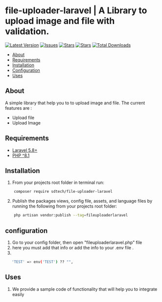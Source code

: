 # file-uploader-laravel | A Library to upload image and file with validation.

[![Latest Version](https://img.shields.io/github/release/syedbacchu/file-uploader-laravel.svg?style=flat-square)](https://github.com/syedbacchu/file-uploader-laravel/releases)
[![Issues](https://img.shields.io/github/issues/syedbacchu/file-uploader-laravel.svg?style=flat-square)](https://github.com/syedbacchu/file-uploader-laravel)
[![Stars](https://img.shields.io/github/stars/syedbacchu/file-uploader-laravel.svg?style=social)](https://github.com/syedbacchu/file-uploader-laravel)
[![Stars](https://img.shields.io/github/forks/syedbacchu/file-uploader-laravel?style=flat-square)](https://github.com/syedbacchu/file-uploader-laravel)
[![Total Downloads](https://img.shields.io/packagist/dt/sdtech/file-uploader-laravel.svg?style=flat-square)](https://packagist.org/packages/sdtech/file-uploader-laravel)

- [About](#about)
- [Requirements](#requirements)
- [Installation](#installation)
- [Configuration](#configuration)
- [Uses](#Uses)

## About

A simple library that help you to to upload image and file.
The current features are :

- Upload file
- Upload Image

## Requirements

* [Laravel 5.8+](https://laravel.com/docs/installation)
* [PHP ^8.1](https://www.php.net/)

## Installation
1. From your projects root folder in terminal run:

```bash
    composer require sdtech/file-uploader-laravel
```
2. Publish the packages views, config file, assets, and language files by running the following from your projects root folder:

```bash
    php artisan vendor:publish --tag=fileuploaderlaravel
```

## configuration
1. Go to your config folder, then open "fileuploaderlaravel.php" file
2. here you must add that info or add the info to your .env file .
3.
 ``` bash
    'TEST' => env('TEST') ?? "",
   ```

## Uses
1. We provide a sample code of functionality that will help you to integrate easily

